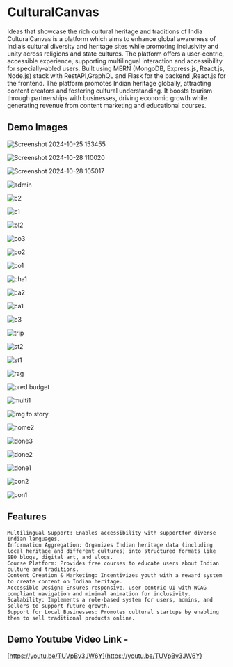 # CulturalCanvas
Ideas that showcase the rich cultural heritage and traditions of India
CulturalCanvas is a platform which aims to enhance global awareness of India’s cultural diversity and heritage sites while promoting inclusivity and unity across religions and state cultures. The platform offers a user-centric, accessible experience, supporting multilingual interaction and accessibility for specially-abled users. Built using MERN (MongoDB, Express.js, React.js, Node.js) stack with RestAPI,GraphQL and Flask for the backend ,React.js for the frontend. The platform promotes Indian heritage globally, attracting content creators and fostering cultural understanding. It boosts tourism through partnerships with businesses, driving economic growth while generating revenue from content marketing and educational courses.

## Demo Images

![Screenshot 2024-10-25 153455](https://github.com/user-attachments/assets/0d97abcd-d999-40d3-8b9d-4976cc7df535)


![Screenshot 2024-10-28 110020](https://github.com/user-attachments/assets/38914630-4c1c-4125-a98c-027ac382d156)


![Screenshot 2024-10-28 105017](https://github.com/user-attachments/assets/3199d3ed-ca6c-4e61-bc1d-fe3a046f0dd7)


![admin](https://github.com/user-attachments/assets/b04dbeff-abc7-499a-857e-32687a32490d)


![c2](https://github.com/user-attachments/assets/629fe355-e52e-41aa-9f24-73c955deeab4)


![c1](https://github.com/user-attachments/assets/8777de0d-329b-4d5b-893c-15a21557ff03)


![bl2](https://github.com/user-attachments/assets/663d7c09-5740-48c6-8453-d735bf1c0213)


![co3](https://github.com/user-attachments/assets/80c69abb-8d9e-48e2-ba6a-c3c28f46e8c3)


![co2](https://github.com/user-attachments/assets/2b9214f7-018b-431b-8f0d-bc82d5b06893)


![co1](https://github.com/user-attachments/assets/f8b8391b-5b7a-4e6d-82b2-9ea86c0e9c99)


![cha1](https://github.com/user-attachments/assets/8699ae17-12fc-47f6-b25d-71997db37cad)


![ca2](https://github.com/user-attachments/assets/75e952bd-7930-457d-ba44-61ed67b04ed3)


![ca1](https://github.com/user-attachments/assets/6ad881de-ae84-4951-9fd1-974391c2844a)


![c3](https://github.com/user-attachments/assets/ac3b65eb-2b9c-48b9-a5fa-075550bc7a6a)


![trip](https://github.com/user-attachments/assets/54256b10-c604-4745-a4a7-36ec4d826e1a)


![st2](https://github.com/user-attachments/assets/20d215b5-be6d-426e-910e-bf75f4641679)


![st1](https://github.com/user-attachments/assets/ea28e9d0-c07d-44c2-a19d-228f8bfee271)


![rag](https://github.com/user-attachments/assets/62702814-6ab7-43b3-bee0-09c75f3268dd)


![pred budget](https://github.com/user-attachments/assets/cb7d8146-fa37-4ae3-9d6e-c8db76bffea4)


![multi1](https://github.com/user-attachments/assets/6324f64d-2dae-44ba-9794-9c13995924be)


![img to story](https://github.com/user-attachments/assets/2a46900f-50d0-4ea6-8e72-36e9f7d7634a)


![home2](https://github.com/user-attachments/assets/17cdf54d-c1a7-42af-84f5-702399ccf216)


![done3](https://github.com/user-attachments/assets/e5b3fcce-0a92-4eac-bfed-803510d10235)


![done2](https://github.com/user-attachments/assets/771ea4ac-374f-4348-b14d-8ec5f188aa14)


![done1](https://github.com/user-attachments/assets/e9cc2087-d30c-457e-a9e3-e8cf99d19d1c)


![con2](https://github.com/user-attachments/assets/2ea0c776-1d39-4a96-8c3c-53a59d937b78)


![con1](https://github.com/user-attachments/assets/88376c38-df69-4d89-80c2-a4346a12c415)




## Features
```
Multilingual Support: Enables accessibility with supportfor diverse Indian languages.
Information Aggregation: Organizes Indian heritage data (including local heritage and different cultures) into structured formats like SEO blogs, digital art, and vlogs.
Course Platform: Provides free courses to educate users about Indian culture and traditions.
Content Creation & Marketing: Incentivizes youth with a reward system to create content on Indian heritage.
Accessible Design: Ensures responsive, user-centric UI with WCAG-compliant navigation and minimal animation for inclusivity.
Scalability: Implements a role-based system for users, admins, and sellers to support future growth.
Support for Local Businesses: Promotes cultural startups by enabling them to sell traditional products online.
```
## Demo Youtube Video Link -
[https://youtu.be/TUVpBv3JW6Y](https://youtu.be/TUVpBv3JW6Y)
